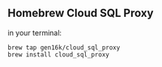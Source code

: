 
## Homebrew Cloud SQL Proxy

in your terminal:
```
brew tap gen16k/cloud_sql_proxy
brew install cloud_sql_proxy
```
